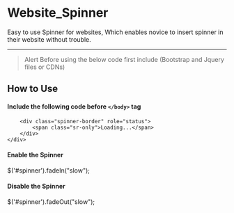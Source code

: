 # Website_Spinner
Easy to use Spinner for websites, Which enables novice to insert spinner in their website without trouble.

---

> Alert Before using the below code first include (Bootstrap and Jquery files or CDNs)

## How to Use

#### Include the following code before `</body>` tag

```<div class="w-100 " style="height: 100% !important; position: fixed; display: flex; justify-content: center; align-items: center; z-index: 99999; background-color: rgba(0, 0, 0, 0.5); top: 0; left: 0; color:mintcream;" id="spinner">
    <div class="spinner-border" role="status">
        <span class="sr-only">Loading...</span>
    </div>
</div>
```

#### Enable the Spinner
$('#spinner').fadeIn("slow");


#### Disable the Spinner
$('#spinner').fadeOut("slow");